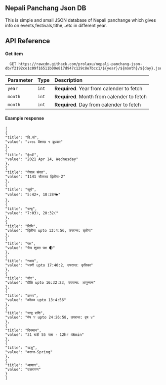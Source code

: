 
## Nepali Panchang Json DB
 This is simple and small JSON database of Nepali panchange which gives info on events,festivals,tithe,..etc in different year.
## API Reference


#### Get item

```http
  GET https://rawcdn.githack.com/prolaxu/nepali-panchang-json-db/f2192ce1c09f16511b00e817d947c129c8e7bcc1/${year}/${month}/${day}.json
```

| Parameter | Type     | Description                       |
| :-------- | :------- | :-------------------------------- |
| `year`      | `int` | **Required**. Year from calender to fetch |
| `month`      | `int` | **Required**. Month from calender to fetch |
| `month`      | `int` | **Required**. Day from calender to fetch |

#### Example response

```
[
{
"title": "वि.सं",
"value": "२०७८ बैशाख १ बुधवार"
},
{
"title": "ईसवी",
"value": "2021 Apr 14, Wednesday"
},
{
"title": "नेपाल संवत",
"value": "1141 चौलाथ्व द्वितीया-2"
},
{
"title": "सूर्य",
"value": "5:42☀️, 18:28🌤"
},
{
"title": "चन्द्र",
"value": "7:03☽, 20:32☾"
},
{
"title": "तिथि",
"value": "द्वितीया upto 13:4:56, उपरान्त: तृतीया"
},
{
"title": "पक्ष",
"value": "चैत्र शुक्ल पक्ष 🌒"
},
{
"title": "नक्षत्र",
"value": "भरणी upto 17:40:2, उपरान्त: कृत्तिका"
},
{
"title": "योग",
"value": "प्रीति upto 16:32:23, उपरान्त: आयुष्मान"
},
{
"title": "करण",
"value": "कौलव upto 13:4:56"
},
{
"title": "चन्द्र राशि",
"value": "मेष ♈ upto 24:26:58, उपरान्त: वृष ♉"
},
{
"title": "दिनमान",
"value": "31 घडी 55 पला - 12hr 46min"
},
{
"title": "ऋतु",
"value": "वसन्त-Spring"
},
{
"title": "आयान",
"value": "उत्तरायण"
}
]
```

